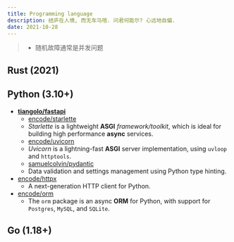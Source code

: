 ```yaml
---
title: Programming language
description: 结庐在人境, 而无车马喧. 问君何能尔? 心远地自偏.
date: 2021-10-28
---
```


> - 随机故障通常是并发问题

## Rust (2021)


## Python (3.10+)

* [**tiangolo/fastapi**](https://github.com/tiangolo/fastapi)
  - [encode/starlette](https://github.com/encode/starlette)
  - *Starlette* is a lightweight **ASGI** *framework/toolkit*,
    which is ideal for building
    high performance **async** services.
  - [encode/uvicorn](https://github.com/encode/uvicorn)
  - *Uvicorn* is a lightning-fast **ASGI** server
    implementation, using `uvloop` and `httptools`.
  - [samuelcolvin/pydantic](https://github.com/samuelcolvin/pydantic)
  - Data validation and settings management
    using Python type hinting.
* [encode/httpx](https://github.com/encode/httpx)
  - A next-generation HTTP client for Python.
* [encode/orm](https://github.com/encode/orm)
  - The `orm` package is an async **ORM** for Python,
    with support for `Postgres`, `MySQL`, and `SQLite`.

## Go (1.18+)
